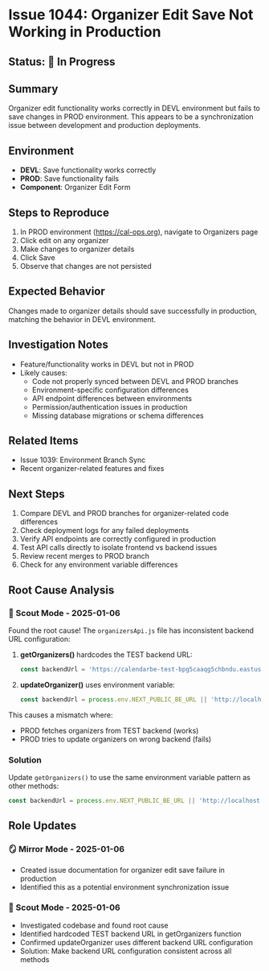 # Issue 1044: Organizer Edit Save Not Working in Production

## Status: 🚧 In Progress

## Summary
Organizer edit functionality works correctly in DEVL environment but fails to save changes in PROD environment. This appears to be a synchronization issue between development and production deployments.

## Environment
- **DEVL**: Save functionality works correctly
- **PROD**: Save functionality fails
- **Component**: Organizer Edit Form

## Steps to Reproduce
1. In PROD environment (https://cal-ops.org), navigate to Organizers page
2. Click edit on any organizer
3. Make changes to organizer details
4. Click Save
5. Observe that changes are not persisted

## Expected Behavior
Changes made to organizer details should save successfully in production, matching the behavior in DEVL environment.

## Investigation Notes
- Feature/functionality works in DEVL but not in PROD
- Likely causes:
  - Code not properly synced between DEVL and PROD branches
  - Environment-specific configuration differences
  - API endpoint differences between environments
  - Permission/authentication issues in production
  - Missing database migrations or schema differences

## Related Items
- Issue 1039: Environment Branch Sync
- Recent organizer-related features and fixes

## Next Steps
1. Compare DEVL and PROD branches for organizer-related code differences
2. Check deployment logs for any failed deployments
3. Verify API endpoints are correctly configured in production
4. Test API calls directly to isolate frontend vs backend issues
5. Review recent merges to PROD branch
6. Check for any environment variable differences

## Root Cause Analysis

### 🧭 Scout Mode - 2025-01-06
Found the root cause! The `organizersApi.js` file has inconsistent backend URL configuration:

1. **getOrganizers()** hardcodes the TEST backend URL:
   ```javascript
   const backendUrl = 'https://calendarbe-test-bpg5caaqg5chbndu.eastus-01.azurewebsites.net';
   ```

2. **updateOrganizer()** uses environment variable:
   ```javascript
   const backendUrl = process.env.NEXT_PUBLIC_BE_URL || 'http://localhost:3010';
   ```

This causes a mismatch where:
- PROD fetches organizers from TEST backend (works)
- PROD tries to update organizers on wrong backend (fails)

### Solution
Update `getOrganizers()` to use the same environment variable pattern as other methods:
```javascript
const backendUrl = process.env.NEXT_PUBLIC_BE_URL || 'http://localhost:3010';
```

## Role Updates

### 🪞 Mirror Mode - 2025-01-06
- Created issue documentation for organizer edit save failure in production
- Identified this as a potential environment synchronization issue

### 🧭 Scout Mode - 2025-01-06
- Investigated codebase and found root cause
- Identified hardcoded TEST backend URL in getOrganizers function
- Confirmed updateOrganizer uses different backend URL configuration
- Solution: Make backend URL configuration consistent across all methods